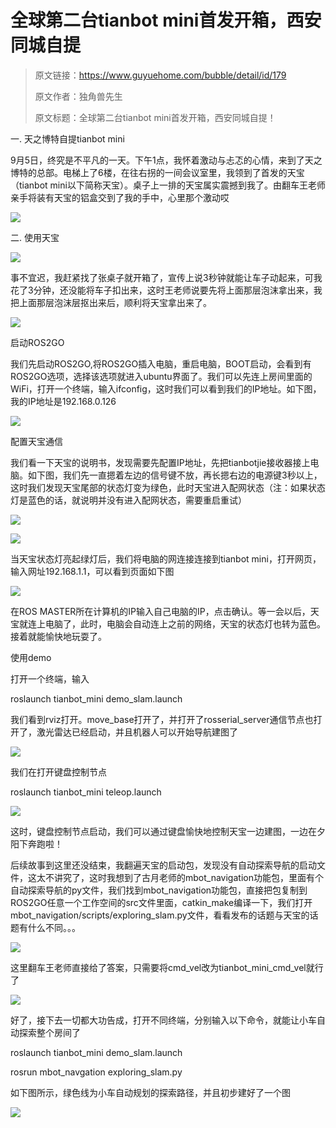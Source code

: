 # 全球第二台tianbot mini首发开箱，西安同城自提

> 原文链接：https://www.guyuehome.com/bubble/detail/id/179
>
> 原文作者：独角兽先生
>
> 原文标题：全球第二台tianbot mini首发开箱，西安同城自提！


一. 天之博特自提tianbot mini

9月5日，终究是不平凡的一天。下午1点，我怀着激动与忐忑的心情，来到了天之博特的总部。电梯上了6楼，在往右拐的一间会议室里，我领到了首发的天宝（tianbot mini以下简称天宝）。桌子上一排的天宝属实震撼到我了。由翻车王老师亲手将装有天宝的铝盒交到了我的手中，心里那个激动哎

![](https://tianbot-pic.oss-cn-beijing.aliyuncs.com/tianbot/202109281725675.webp)

二. 使用天宝

![](https://tianbot-pic.oss-cn-beijing.aliyuncs.com/tianbot/202109281725175.webp)

事不宜迟，我赶紧找了张桌子就开箱了，宣传上说3秒钟就能让车子动起来，可我花了3分钟，还没能将车子扣出来，这时王老师说要先将上面那层泡沫拿出来，我把上面那层泡沫层抠出来后，顺利将天宝拿出来了。

![](https://tianbot-pic.oss-cn-beijing.aliyuncs.com/tianbot/202109281725175.webp)

启动ROS2GO

我们先启动ROS2GO,将ROS2GO插入电脑，重启电脑，BOOT启动，会看到有ROS2GO选项，选择该选项就进入ubuntu界面了。我们可以先连上房间里面的WiFi，打开一个终端，输入ifconfig，这时我们可以看到我们的IP地址。如下图，我的IP地址是192.168.0.126

![](https://tianbot-pic.oss-cn-beijing.aliyuncs.com/tianbot/202109281725610.webp)

配置天宝通信

我们看一下天宝的说明书，发现需要先配置IP地址，先把tianbotjie接收器接上电脑。如下图，我们先一直摁着左边的信号键不放，再长摁右边的电源键3秒以上，这时我们发现天宝尾部的状态灯变为绿色，此时天宝进入配网状态（注：如果状态灯是蓝色的话，就说明并没有进入配网状态，需要重启重试）

![](https://tianbot-pic.oss-cn-beijing.aliyuncs.com/tianbot/202109281725100.webp)

![](https://tianbot-pic.oss-cn-beijing.aliyuncs.com/tianbot/202109281725862.webp)

当天宝状态灯亮起绿灯后，我们将电脑的网连接连接到tianbot mini，打开网页，输入网址192.168.1.1，可以看到页面如下图

![](https://tianbot-pic.oss-cn-beijing.aliyuncs.com/tianbot/202109281725698.webp)

在ROS MASTER所在计算机的IP输入自己电脑的IP，点击确认。等一会以后，天宝就连上电脑了，此时，电脑会自动连上之前的网络，天宝的状态灯也转为蓝色。接着就能愉快地玩耍了。

使用demo

打开一个终端，输入

roslaunch tianbot_mini demo_slam.launch

我们看到rviz打开。move_base打开了，并打开了rosserial_server通信节点也打开了，激光雷达已经启动，并且机器人可以开始导航建图了

![](https://tianbot-pic.oss-cn-beijing.aliyuncs.com/tianbot/202109281725138.webp)

我们在打开键盘控制节点

roslaunch tianbot_mini teleop.launch

![](https://tianbot-pic.oss-cn-beijing.aliyuncs.com/tianbot/202109281725964.webp)

这时，键盘控制节点启动，我们可以通过键盘愉快地控制天宝一边建图，一边在夕阳下奔跑啦！

后续故事到这里还没结束，我翻遍天宝的启动包，发现没有自动探索导航的启动文件，这太不讲究了，这时我想到了古月老师的mbot_navigation功能包，里面有个自动探索导航的py文件，我们找到mbot_navigation功能包，直接把包复制到ROS2GO任意一个工作空间的src文件里面，catkin_make编译一下，我们打开mbot_navigation/scripts/exploring_slam.py文件，看看发布的话题与天宝的话题有什么不同。。。

![](https://tianbot-pic.oss-cn-beijing.aliyuncs.com/tianbot/202109281725827.webp)

这里翻车王老师直接给了答案，只需要将cmd_vel改为tianbot_mini_cmd_vel就行了

![](https://tianbot-pic.oss-cn-beijing.aliyuncs.com/tianbot/202109281725145.webp)

好了，接下去一切都大功告成，打开不同终端，分别输入以下命令，就能让小车自动探索整个房间了

roslaunch tianbot_mini demo_slam.launch

rosrun mbot_navgation exploring_slam.py

如下图所示，绿色线为小车自动规划的探索路径，并且初步建好了一个图

![](https://tianbot-pic.oss-cn-beijing.aliyuncs.com/tianbot/202109281725517.webp)





